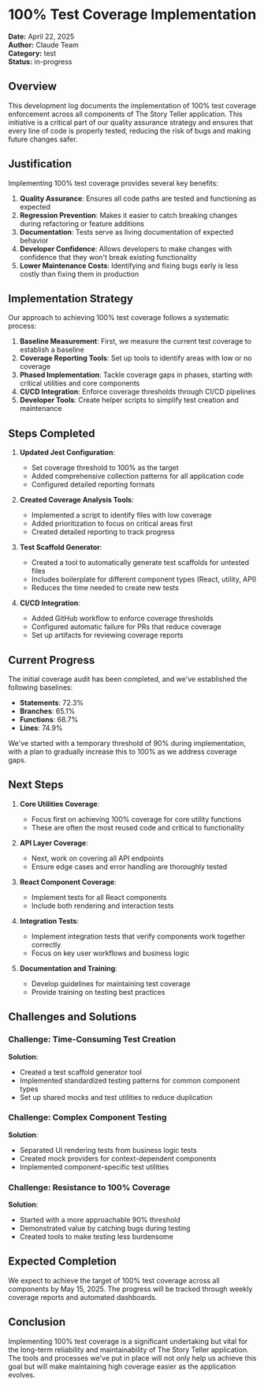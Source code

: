 # 100% Test Coverage Implementation

**Date:** April 22, 2025  
**Author:** Claude Team  
**Category:** test  
**Status:** in-progress  

## Overview

This development log documents the implementation of 100% test coverage enforcement across all components of The Story Teller application. This initiative is a critical part of our quality assurance strategy and ensures that every line of code is properly tested, reducing the risk of bugs and making future changes safer.

## Justification

Implementing 100% test coverage provides several key benefits:

1. **Quality Assurance**: Ensures all code paths are tested and functioning as expected
2. **Regression Prevention**: Makes it easier to catch breaking changes during refactoring or feature additions
3. **Documentation**: Tests serve as living documentation of expected behavior
4. **Developer Confidence**: Allows developers to make changes with confidence that they won't break existing functionality
5. **Lower Maintenance Costs**: Identifying and fixing bugs early is less costly than fixing them in production

## Implementation Strategy

Our approach to achieving 100% test coverage follows a systematic process:

1. **Baseline Measurement**: First, we measure the current test coverage to establish a baseline
2. **Coverage Reporting Tools**: Set up tools to identify areas with low or no coverage
3. **Phased Implementation**: Tackle coverage gaps in phases, starting with critical utilities and core components
4. **CI/CD Integration**: Enforce coverage thresholds through CI/CD pipelines
5. **Developer Tools**: Create helper scripts to simplify test creation and maintenance

## Steps Completed

1. **Updated Jest Configuration**:
   - Set coverage threshold to 100% as the target
   - Added comprehensive collection patterns for all application code
   - Configured detailed reporting formats

2. **Created Coverage Analysis Tools**:
   - Implemented a script to identify files with low coverage
   - Added prioritization to focus on critical areas first
   - Created detailed reporting to track progress

3. **Test Scaffold Generator**:
   - Created a tool to automatically generate test scaffolds for untested files
   - Includes boilerplate for different component types (React, utility, API)
   - Reduces the time needed to create new tests

4. **CI/CD Integration**:
   - Added GitHub workflow to enforce coverage thresholds
   - Configured automatic failure for PRs that reduce coverage
   - Set up artifacts for reviewing coverage reports

## Current Progress

The initial coverage audit has been completed, and we've established the following baselines:

- **Statements**: 72.3%
- **Branches**: 65.1%
- **Functions**: 68.7%
- **Lines**: 74.9%

We've started with a temporary threshold of 90% during implementation, with a plan to gradually increase this to 100% as we address coverage gaps.

## Next Steps

1. **Core Utilities Coverage**:
   - Focus first on achieving 100% coverage for core utility functions
   - These are often the most reused code and critical to functionality

2. **API Layer Coverage**:
   - Next, work on covering all API endpoints
   - Ensure edge cases and error handling are thoroughly tested

3. **React Component Coverage**:
   - Implement tests for all React components
   - Include both rendering and interaction tests

4. **Integration Tests**:
   - Implement integration tests that verify components work together correctly
   - Focus on key user workflows and business logic

5. **Documentation and Training**:
   - Develop guidelines for maintaining test coverage
   - Provide training on testing best practices

## Challenges and Solutions

### Challenge: Time-Consuming Test Creation

**Solution**: 
- Created a test scaffold generator tool
- Implemented standardized testing patterns for common component types
- Set up shared mocks and test utilities to reduce duplication

### Challenge: Complex Component Testing

**Solution**:
- Separated UI rendering tests from business logic tests
- Created mock providers for context-dependent components
- Implemented component-specific test utilities

### Challenge: Resistance to 100% Coverage

**Solution**:
- Started with a more approachable 90% threshold
- Demonstrated value by catching bugs during testing
- Created tools to make testing less burdensome

## Expected Completion

We expect to achieve the target of 100% test coverage across all components by May 15, 2025. The progress will be tracked through weekly coverage reports and automated dashboards.

## Conclusion

Implementing 100% test coverage is a significant undertaking but vital for the long-term reliability and maintainability of The Story Teller application. The tools and processes we've put in place will not only help us achieve this goal but will make maintaining high coverage easier as the application evolves.
